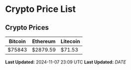 # Crypto Price List

## Crypto Prices
| Bitcoin | Ethereum | Litecoin |
| ------- | -------- | -------- |
| $75843 | $2879.59 | $71.53 |
**Last Updated:** 2024-11-07 23:09 UTC
**Last Updated:** $DATE$

